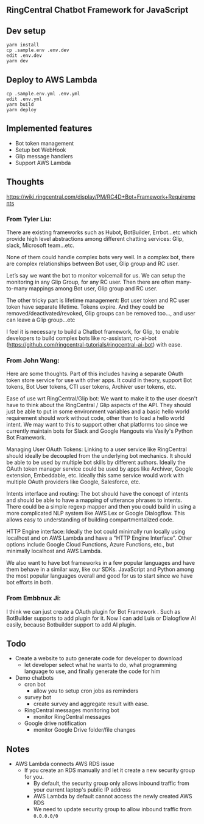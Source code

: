 ## RingCentral Chatbot Framework for JavaScript


## Dev setup

```
yarn install
cp .sample.env .env.dev
edit .env.dev
yarn dev
```


## Deploy to AWS Lambda

```
cp .sample.env.yml .env.yml
edit .env.yml
yarn build
yarn deploy
```


## Implemented features

- Bot token management
- Setup bot WebHook
- Glip message handlers
- Support AWS Lambda


## Thoughts

https://wiki.ringcentral.com/display/PM/RC4D+Bot+Framework+Requirements

### From Tyler Liu:

There are existing frameworks such as Hubot, BotBuilder, Errbot...etc which provide high level abstractions among different chatting services: Glip, slack, Microsoft team...etc.

None of them could handle complex bots very well.  In a complex bot, there are complex relationships between Bot user, Glip group and RC user.

Let’s say we want the bot to monitor voicemail for us. We can setup the monitoring in any Glip Group, for any RC user. Then there are often many-to-many mappings among Bot user, Glip group and RC user.

The other tricky part is lifetime management:  Bot user token and RC user token have separate lifetime. Tokens expire. And they could be removed/deactivated/revoked, Glip groups can be removed too…, and user can leave a Glip group…etc

I feel it is necessary to build a Chatbot framework, for Glip, to enable developers to build complex bots like rc-assistant, rc-ai-bot (https://github.com/ringcentral-tutorials/ringcentral-ai-bot) with ease.


### From John Wang:

Here are some thoughts. Part of this includes having a separate OAuth token store service for use with other apps. It could in theory, support Bot tokens, Bot User tokens, CTI user tokens, Archiver user tokens, etc.

Ease of use wrt RingCentral/Glip bot: We want to make it to the user doesn't have to think about the RingCentral / Glip aspects of the API. They should just be able to put in some environment variables and a basic hello world requirement should work without code, other than to load a hello world intent. We may want to this to support other chat platforms too since we currently maintain bots for Slack and Google Hangouts via Vasily's Python Bot Framework.

Managing User OAuth Tokens: Linking to a user service like RingCentral should ideally be decoupled from the underlying bot mechanics. It should be able to be used by multiple bot skills by different authors. Ideally the OAuth token manager service could be used by apps like Archiver, Google extension, Embeddable, etc. Ideally this same service would work with multiple OAuth providers like Google, Salesforce, etc.

Intents interface and routing: The bot should have the concept of intents and should be able to have a mapping of utterance phrases to intents. There could be a simple regexp mapper and then you could build in using a more complicated NLP system like AWS Lex or Google Dialogflow. This allows easy to understanding of building compartmentalized code.

HTTP Engine interface: Ideally the bot could minimally run locally using localhost and on AWS Lambda and have a "HTTP Engine Interface". Other options include Google Cloud Functions, Azure Functions, etc., but minimally localhost and AWS Lambda.

We also want to have bot frameworks in a few popular languages and have them behave in a similar way, like our SDKs. JavaScript and Python among the most popular languages overall and good for us to start since we have bot efforts in both.


### From Embbnux Ji:

I think we can just create a OAuth plugin for Bot Framework . Such as BotBuilder supports to add plugin for it.  Now I can add Luis or Dialogflow AI easily, because Botbuilder support to add AI plugin.


## Todo

- Create a website to auto generate code for developer to download
    - let developer select what he wants to do, what programming language to use, and finally generate the code for him
- Demo chatbots
    - cron bot
        - allow you to setup cron jobs as reminders
    - survey bot
        - create survey and aggregate result with ease.
    - RingCentral messages monitoring bot
        - monitor RingCentral messages
    - Google drive notification
        - monitor Google Drive folder/file changes


## Notes

- AWS Lambda connects AWS RDS issue
    - If you create an RDS manually and let it create a new security group for you.
        - By default, the security group only allows inbound traffic from your current laptop's public IP address
        - AWS Lambda by default cannot access the newly created AWS RDS
        - We need to update security group to allow inbound traffic from `0.0.0.0/0`
